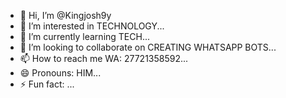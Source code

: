 - 👋 Hi, I’m @Kingjosh9y
- 👀 I’m interested in TECHNOLOGY...
- 🌱 I’m currently learning TECH...
- 💞️ I’m looking to collaborate on CREATING WHATSAPP BOTS...
- 📫 How to reach me WA: 27721358592...
- 😄 Pronouns: HIM...
- ⚡ Fun fact: ...

<!---
Kingjosh9y/Kingjosh9y is a ✨ special ✨ repository because its `README.md` (this file) appears on your GitHub profile.
You can click the Preview link to take a look at your changes.
--->

